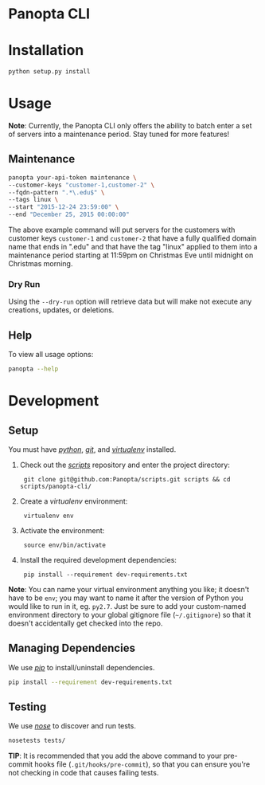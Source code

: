 Panopta CLI
===========

# Installation
```bash
python setup.py install
```

# Usage
**Note**: Currently, the Panopta CLI only offers the ability to batch enter a
set of servers into a maintenance period. Stay tuned for more features!

## Maintenance
```bash
panopta your-api-token maintenance \
--customer-keys "customer-1,customer-2" \
--fqdn-pattern ".*\.edu$" \
--tags linux \
--start "2015-12-24 23:59:00" \
--end "December 25, 2015 00:00:00"
```

The above example command will put servers for the customers with customer keys
`customer-1` and `customer-2` that have a fully qualified domain name that ends
in ".edu" and that have the tag "linux" applied to them into a maintenance period
starting at 11:59pm on Christmas Eve until midnight on Christmas morning.

### Dry Run
Using the `--dry-run` option will retrieve data but will make not execute any
creations, updates, or deletions. 

## Help
To view all usage options:
```bash
panopta --help
```

# Development
## Setup
You must have [*python*](https://www.python.org/),
[*git*](https://git-scm.com/), and
[*virtualenv*](https://github.com/pypa/virtualenv) installed.

1. Check out the [*scripts*](https://github.com/Panopta/scripts) repository and enter the project directory:

        git clone git@github.com:Panopta/scripts.git scripts && cd scripts/panopta-cli/

2. Create a *virtualenv* environment:

        virtualenv env

3. Activate the environment:

        source env/bin/activate

4. Install the required development dependencies:

        pip install --requirement dev-requirements.txt

**Note**: You can name your virtual environment anything you like; it doesn't
have to be `env`; you may want to name it after the version of Python you
would like to run in it, eg. `py2.7`. Just be sure to add your custom-named
environment directory to your global gitignore file (`~/.gitignore`) so that it
doesn't accidentally get checked into the repo.

## Managing Dependencies
We use [*pip*](https://github.com/pypa/pip) to install/uninstall dependencies.
```bash
pip install --requirement dev-requirements.txt
```

## Testing
We use [*nose*](http://nose.readthedocs.org) to discover and run tests.
```bash
nosetests tests/
```

**TIP**: It is recommended that you add the above command to your pre-commit
hooks file (`.git/hooks/pre-commit`), so that you can ensure you're not checking
in code that causes failing tests.

